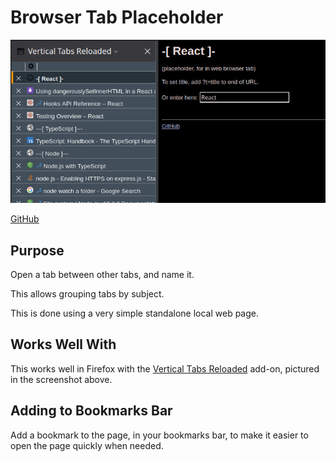 
# Browser Tab Placeholder

![Screenshot, beside Vertical Tabs Reloaded](img/vertical-tabs-reloaded.jpg)

[GitHub](https://github.com/andrewrproper/browser-tab-placeholder)

## Purpose

Open a tab between other tabs, and name it.

This allows grouping tabs by subject.

This is done using a very simple standalone local web page.

## Works Well With

This works well in Firefox with the 
[Vertical Tabs Reloaded](https://addons.mozilla.org/en-CA/firefox/addon/vertical-tabs-reloaded/) 
add-on, pictured in the screenshot above.

## Adding to Bookmarks Bar

Add a bookmark to the page, in your bookmarks bar, to make it easier
to open the page quickly when needed.


